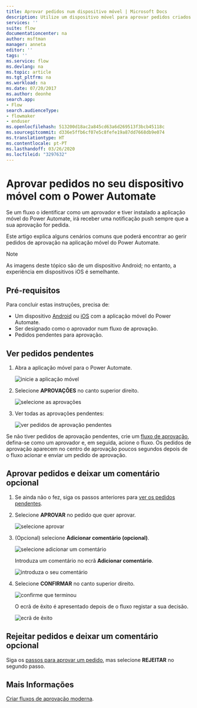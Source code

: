 ```yaml
---
title: Aprovar pedidos num dispositivo móvel | Microsoft Docs
description: Utilize um dispositivo móvel para aprovar pedidos criados no Power Automate.
services: ''
suite: flow
documentationcenter: na
author: msftman
manager: anneta
editor: ''
tags: ''
ms.service: flow
ms.devlang: na
ms.topic: article
ms.tgt_pltfrm: na
ms.workload: na
ms.date: 07/20/2017
ms.author: deonhe
search.app:
- Flow
search.audienceType:
- flowmaker
- enduser
ms.openlocfilehash: 513200d18ac2a845cd63a6d269513f3bcb45118c
ms.sourcegitcommit: d336e5ffb6cf07e5c8fefe19a87dd7668db9e074
ms.translationtype: HT
ms.contentlocale: pt-PT
ms.lasthandoff: 03/26/2020
ms.locfileid: "3297632"
---
```

# <a name="approve-requests-on-your-mobile-device-by-using-power-automate"></a>Aprovar pedidos no seu dispositivo móvel com o Power Automate

Se um fluxo o identificar como um aprovador e tiver instalado a aplicação móvel do Power Automate, irá receber uma notificação push sempre que a sua aprovação for pedida.

Este artigo explica alguns cenários comuns que poderá encontrar ao gerir pedidos de aprovação na aplicação móvel do Power Automate.

> [!NOTE]
> As imagens deste tópico são de um dispositivo Android; no entanto, a experiência em dispositivos iOS é semelhante.
> 
> 

## <a name="prerequisites"></a>Pré-requisitos
Para concluir estas instruções, precisa de:

* Um dispositivo [Android](https://aka.ms/flowmobiledocsandroid) ou [iOS](https://aka.ms/flowmobiledocsios) com a aplicação móvel do Power Automate.
* Ser designado como o aprovador num fluxo de aprovação.
* Pedidos pendentes para aprovação.

## <a name="view-pending-requests"></a>Ver pedidos pendentes
1. Abra a aplicação móvel para o Power Automate.
   
    ![inicie a aplicação móvel](./media/mobile-approvals/open-app.png)
2. Selecione **APROVAÇÕES** no canto superior direito.
   
    ![selecione as aprovações](./media/mobile-approvals/select-approvals.png)
3. Ver todas as aprovações pendentes:
   
    ![ver pedidos de aprovação pendentes](./media/mobile-approvals/show-pending-approval-requests.png)

Se não tiver pedidos de aprovação pendentes, crie um [fluxo de aprovação](modern-approvals.md), defina-se como um aprovador e, em seguida, acione o fluxo. Os pedidos de aprovação aparecem no centro de aprovação poucos segundos depois de o fluxo acionar e enviar um pedido de aprovação.

## <a name="approve-requests-and-leave-an-optional-comment"></a>Aprovar pedidos e deixar um comentário opcional
1. Se ainda não o fez, siga os passos anteriores para [ver os pedidos pendentes](mobile-approvals.md#view-pending-requests).
2. Selecione **APROVAR** no pedido que quer aprovar.
   
    ![selecione aprovar](./media/mobile-approvals/select-approve.png)
3. (Opcional) selecione **Adicionar comentário (opcional)**.
   
    ![selecione adicionar um comentário](./media/mobile-approvals/select-add-comment.png)
   
    Introduza um comentário no ecrã **Adicionar comentário**.
   
    ![introduza o seu comentário](./media/mobile-approvals/enter-comment-for-approval.png)
4. Selecione **CONFIRMAR** no canto superior direito.
   
    ![confirme que terminou](./media/mobile-approvals/tap-confirm-button.png)
   
    O ecrã de êxito é apresentado depois de o fluxo registar a sua decisão.
   
    ![ecrã de êxito](./media/mobile-approvals/approved.png)

## <a name="reject-requests-and-leave-an-optional-comment"></a>Rejeitar pedidos e deixar um comentário opcional
Siga os [passos para aprovar um pedido](mobile-approvals.md#approve-requests-and-leave-an-optional-comment), mas selecione **REJEITAR** no segundo passo.

## <a name="learn-more"></a>Mais Informações
[Criar fluxos de aprovação moderna](modern-approvals.md).

